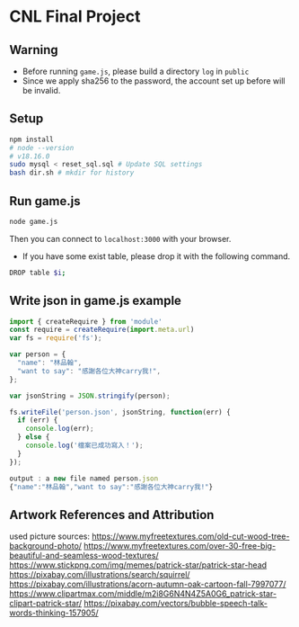 # CNL Final Project
## Warning
* Before running `game.js`, please build a directory `log` in `public`
* Since we apply sha256 to the password, the account set up before will be invalid.

## Setup
```sh
npm install
# node --version
# v18.16.0
sudo mysql < reset_sql.sql # Update SQL settings
bash dir.sh # mkdir for history
```
<!--
## App.js
```sh
npm install
npm i dotenv ejs
sudo mysql < reset_sql.sql
nodemon app.js
```
-->

## Run game.js
```sh
node game.js
```

Then you can connect to `localhost:3000` with your browser.

<!-- 
* NEED .env TO SET YOUR DATABASE. Here is a sample for .env.
```
MYSQL_HOST='127.0.0.1'
MYSQL_USER='lab4'
MYSQL_PASSWORD='Squirrel1.'
MYSQL_DATABASE='ACCOUNTS'
```
* Some other settings for SQL:
```sh
CREATE DATABASE ACCOUNTS;
USE ACCOUNTS;
CREATE TABLE account(username varchar(255), password varchar(255));
INSERT INTO account (username, password) VALUES ("test", "test"); 
CREATE USER 'lab4'@'localhost' IDENTIFIED BY 'Squirrel1.';
GRANT ALL PRIVILEGES ON *.* TO 'lab4'@'localhost' WITH GRANT OPTION;
FLUSH PRIVILEGES;
```
## User & Ranking database setup
```sh
sudo mysql -u lab4 -p # Squirrel1.
show databases;
create DATABASE USR_GAME_RECORD;
use USR_GAME_RECORD;
create table single (UID varchar(255),Common varchar(255),Food varchar(255),School varchar(255),Traffic varchar(255),Sport varchar(255),Nature varchar(255),Computer varchar(255));
alter table single add column GRE varchar(255) after Computer; # For GRE
create table multi (UID varchar(255),Common varchar(255),Food varchar(255),School varchar(255),Traffic varchar(255),Sport varchar(255),Nature varchar(255),Computer varchar(255));
alter table multi add column GRE varchar(255) after Computer; # For GRE

create database Global_Ranking;
use Global_Ranking;
create table single (mode varchar(255), 1st varchar(255), 2nd varchar(255), 3rd varchar(255), 4th varchar(255), 5th varchar(255));
insert into single (mode,1st,2nd,3rd,4th,5th) values ("Common","99:99:99 -1,-1,-1","99:99:99 -1,-1,-1","99:99:99 -1,-1,-1","99:99:99 -1,-1,-1","99:99:99 -1,-1,-1"),("Food","99:99:99 -1,-1,-1","99:99:99 -1,-1,-1","99:99:99 -1,-1,-1","99:99:99 -1,-1,-1","99:99:99 -1,-1,-1"),("School","99:99:99 -1,-1,-1","99:99:99 -1,-1,-1","99:99:99 -1,-1,-1","99:99:99 -1,-1,-1","99:99:99 -1,-1,-1"),("Traffic","99:99:99 -1,-1,-1","99:99:99 -1,-1,-1","99:99:99 -1,-1,-1","99:99:99 -1,-1,-1","99:99:99 -1,-1,-1"),("Sport","99:99:99 -1,-1,-1","99:99:99 -1,-1,-1","99:99:99 -1,-1,-1","99:99:99 -1,-1,-1","99:99:99 -1,-1,-1"),("Nature","99:99:99 -1,-1,-1","99:99:99 -1,-1,-1","99:99:99 -1,-1,-1","99:99:99 -1,-1,-1","99:99:99 -1,-1,-1"),("Computer","99:99:99 -1,-1,-1","99:99:99 -1,-1,-1","99:99:99 -1,-1,-1","99:99:99 -1,-1,-1","99:99:99 -1,-1,-1");
insert into single (mode,1st,2nd,3rd,4th,5th) values ("GRE","99:99:99 -1,-1,-1","99:99:99 -1,-1,-1","99:99:99 -1,-1,-1","99:99:99 -1,-1,-1","99:99:99 -1,-1,-1"); # For GRE

create table multi (mode varchar(255), 1st varchar(255), 2nd varchar(255), 3rd varchar(255), 4th varchar(255), 5th varchar(255));
insert into multi (mode,1st,2nd,3rd,4th,5th) values ("Common","99:99:99 -1,-1,-1","99:99:99 -1,-1,-1","99:99:99 -1,-1,-1","99:99:99 -1,-1,-1","99:99:99 -1,-1,-1"),("Food","99:99:99 -1,-1,-1","99:99:99 -1,-1,-1","99:99:99 -1,-1,-1","99:99:99 -1,-1,-1","99:99:99 -1,-1,-1"),("School","99:99:99 -1,-1,-1","99:99:99 -1,-1,-1","99:99:99 -1,-1,-1","99:99:99 -1,-1,-1","99:99:99 -1,-1,-1"),("Traffic","99:99:99 -1,-1,-1","99:99:99 -1,-1,-1","99:99:99 -1,-1,-1","99:99:99 -1,-1,-1","99:99:99 -1,-1,-1"),("Sport","99:99:99 -1,-1,-1","99:99:99 -1,-1,-1","99:99:99 -1,-1,-1","99:99:99 -1,-1,-1","99:99:99 -1,-1,-1"),("Nature","99:99:99 -1,-1,-1","99:99:99 -1,-1,-1","99:99:99 -1,-1,-1","99:99:99 -1,-1,-1","99:99:99 -1,-1,-1"),("Computer","99:99:99 -1,-1,-1","99:99:99 -1,-1,-1","99:99:99 -1,-1,-1","99:99:99 -1,-1,-1","99:99:99 -1,-1,-1");
insert into multi (mode,1st,2nd,3rd,4th,5th) values ("GRE", "99:99:99 -1,-1,-1","99:99:99 -1,-1,-1","99:99:99 -1,-1,-1","99:99:99 -1,-1,-1","99:99:99 -1,-1,-1"); # For GRE
```
-->

* If you have some exist table, please drop it with the following command.
```sh
DROP table $i;
```

## Write json in game.js example
```js
import { createRequire } from 'module'
const require = createRequire(import.meta.url)
var fs = require('fs');

var person = {
  "name": "林品翰",
  "want to say": "感謝各位大神carry我!",
};

var jsonString = JSON.stringify(person);

fs.writeFile('person.json', jsonString, function(err) {
  if (err) {
    console.log(err);
  } else {
    console.log('檔案已成功寫入！');
  }
});

output : a new file named person.json
{"name":"林品翰","want to say":"感謝各位大神carry我!"}
```

## Artwork References and Attribution
used picture sources:
https://www.myfreetextures.com/old-cut-wood-tree-background-photo/
https://www.myfreetextures.com/over-30-free-big-beautiful-and-seamless-wood-textures/
https://www.stickpng.com/img/memes/patrick-star/patrick-star-head
https://pixabay.com/illustrations/search/squirrel/
https://pixabay.com/illustrations/acorn-autumn-oak-cartoon-fall-7997077/
https://www.clipartmax.com/middle/m2i8G6N4N4Z5A0G6_patrick-star-clipart-patrick-star/
https://pixabay.com/vectors/bubble-speech-talk-words-thinking-157905/
